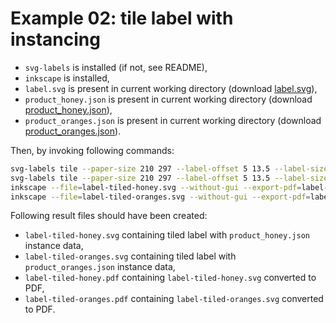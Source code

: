 # Example 02: tile label with instancing

* `svg-labels` is installed (if not, see README),
* `inkscape` is installed,
* `label.svg` is present in current working directory (download [label.svg](label.svg)),
* `product_honey.json` is present in current working directory (download [product_honey.json](product_honey.json)),
* `product_oranges.json` is present in current working directory (download [product_oranges.json](product_oranges.json)).

Then, by invoking following commands:

```bash
svg-labels tile --paper-size 210 297 --label-offset 5 13.5 --label-size 100 30 --label-delta 0 0 label.svg --instance-json product_honey.json label-tiled-honey.svg
svg-labels tile --paper-size 210 297 --label-offset 5 13.5 --label-size 100 30 --label-delta 0 0 label.svg --instance-json product_oranges.json label-tiled-oranges.svg
inkscape --file=label-tiled-honey.svg --without-gui --export-pdf=label-tiled-honey.pdf
inkscape --file=label-tiled-oranges.svg --without-gui --export-pdf=label-tiled-oranges.pdf
```

Following result files should have been created:

* `label-tiled-honey.svg` containing tiled label with `product_honey.json` instance data,
* `label-tiled-oranges.svg` containing tiled label with `product_oranges.json` instance data,
* `label-tiled-honey.pdf` containing `label-tiled-honey.svg` converted to PDF,
* `label-tiled-oranges.pdf` containing `label-tiled-oranges.svg` converted to PDF.
